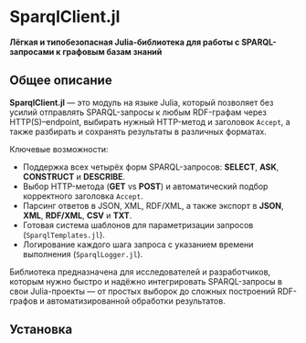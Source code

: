 # SparqlClient.jl

**Лёгкая и типобезопасная Julia-библиотека для работы с SPARQL-запросами к графовым базам знаний**

## Общее описание

**SparqlClient.jl** — это модуль на языке Julia, который позволяет без усилий отправлять SPARQL-запросы к любым RDF-графам через HTTP(S)–endpoint, выбирать нужный HTTP-метод и заголовок `Accept`, а также разбирать и сохранять результаты в различных форматах. 

Ключевые возможности:
- Поддержка всех четырёх форм SPARQL-запросов: **SELECT**, **ASK**, **CONSTRUCT** и **DESCRIBE**.
- Выбор HTTP-метода (**GET** vs **POST**) и автоматический подбор корректного заголовка `Accept`.
- Парсинг ответов в JSON, XML, RDF/XML, а также экспорт в **JSON**, **XML**, **RDF/XML**, **CSV** и **TXT**.
- Готовая система шаблонов для параметризации запросов (`SparqlTemplates.jl`).
- Логирование каждого шага запроса с указанием времени выполнения (`SparqlLogger.jl`).

Библиотека предназначена для исследователей и разработчиков, которым нужно быстро и надёжно интегрировать SPARQL-запросы в свои Julia-проекты — от простых выборок до сложных построений RDF-графов и автоматизированной обработки результатов.

## Установка

